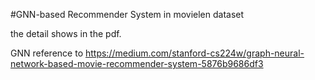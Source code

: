 #GNN-based Recommender System in movielen dataset

the detail shows in the pdf.

GNN reference to https://medium.com/stanford-cs224w/graph-neural-network-based-movie-recommender-system-5876b9686df3
